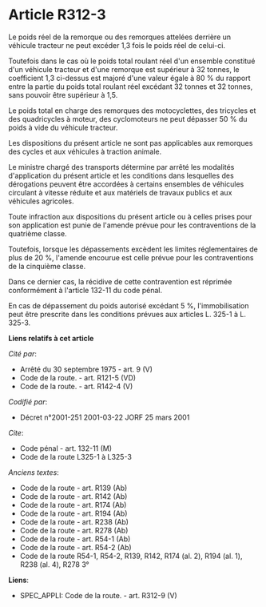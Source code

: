 # Article R312-3

Le poids réel de la remorque ou des remorques attelées derrière un véhicule tracteur ne peut excéder 1,3 fois le poids réel
de celui-ci.

Toutefois dans le cas où le poids total roulant réel d'un ensemble constitué d'un véhicule tracteur et d'une remorque est
supérieur à 32 tonnes, le coefficient 1,3 ci-dessus est majoré d'une valeur égale à 80 % du rapport entre la partie du poids
total roulant réel excédant 32 tonnes et 32 tonnes, sans pouvoir être supérieur à 1,5.

Le poids total en charge des remorques des motocyclettes, des tricycles et des quadricycles à moteur, des cyclomoteurs ne
peut dépasser 50 % du poids à vide du véhicule tracteur.

Les dispositions du présent article ne sont pas applicables aux remorques des cycles et aux véhicules à traction animale.

Le ministre chargé des transports détermine par arrêté les modalités d'application du présent article et les conditions dans
lesquelles des dérogations peuvent être accordées à certains ensembles de véhicules circulant à vitesse réduite et aux
matériels de travaux publics et aux véhicules agricoles.

Toute infraction aux dispositions du présent article ou à celles prises pour son application est punie de l'amende prévue
pour les contraventions de la quatrième classe.

Toutefois, lorsque les dépassements excèdent les limites réglementaires de plus de 20 %, l'amende encourue est celle prévue
pour les contraventions de la cinquième classe.

Dans ce dernier cas, la récidive de cette contravention est réprimée conformément à l'article 132-11 du code pénal.

En cas de dépassement du poids autorisé excédant 5 %, l'immobilisation peut être prescrite dans les conditions prévues aux
articles L. 325-1 à L. 325-3.

**Liens relatifs à cet article**

_Cité par_:

  - Arrêté du 30 septembre 1975 - art. 9 (V)
  - Code de la route. - art. R121-5 (VD)
  - Code de la route. - art. R142-4 (V)

_Codifié par_:

  - Décret n°2001-251 2001-03-22 JORF 25 mars 2001

_Cite_:

  - Code pénal - art. 132-11 (M)
  - Code de la route L325-1 à L325-3

_Anciens textes_:

  - Code de la route - art. R139 (Ab)
  - Code de la route - art. R142 (Ab)
  - Code de la route - art. R174 (Ab)
  - Code de la route - art. R194 (Ab)
  - Code de la route - art. R238 (Ab)
  - Code de la route - art. R278 (Ab)
  - Code de la route - art. R54-1 (Ab)
  - Code de la route - art. R54-2 (Ab)
  - Code de la route R54-1, R54-2, R139, R142, R174 (al. 2), R194 (al. 1), R238 (al. 4), R278 3°

**Liens**:

  - SPEC_APPLI: Code de la route. - art. R312-9 (V)
